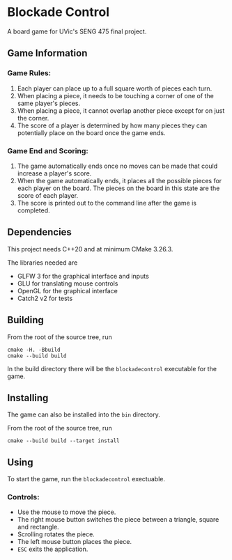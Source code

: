 # Blockade Control

A board game for UVic's SENG 475 final project.

## Game Information

### Game Rules:
1. Each player can place up to a full square worth of pieces each turn.
2. When placing a piece, it needs to be touching a corner of one of the same player's pieces.
3. When placing a piece, it cannot overlap another piece except for on just the corner.
4. The score of a player is determined by how many pieces they can potentially place on the board once the game ends.

### Game End and Scoring:
1. The game automatically ends once no moves can be made that could increase a player's score.
2. When the game automatically ends, it places all the possible pieces for each player on the board. The pieces on the board in this state are the score of each player.
3. The score is printed out to the command line after the game is completed.

## Dependencies

This project needs C++20 and at minimum CMake 3.26.3.

The libraries needed are
- GLFW 3 for the graphical interface and inputs
- GLU for translating mouse controls
- OpenGL for the graphical interface
- Catch2 v2 for tests

## Building

From the root of the source tree, run

```
cmake -H. -Bbuild
cmake --build build
``` 

In the build directory there will be the `blockadecontrol` executable for the game.

## Installing

The game can also be installed into the `bin` directory. 

From the root of the source tree, run
```
cmake --build build --target install
```

## Using

To start the game, run the `blockadecontrol` exectuable.

### Controls:
- Use the mouse to move the piece.
- The right mouse button switches the piece between a triangle, square and rectangle.
- Scrolling rotates the piece.
- The left mouse button places the piece.
- `ESC` exits the application.


